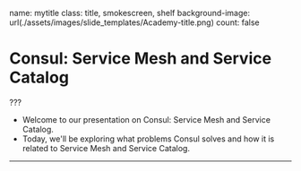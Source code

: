 name: mytitle
class: title, smokescreen, shelf
background-image: url(./assets/images/slide_templates/Academy-title.png)
count: false

# Consul: Service Mesh and Service Catalog

???

<!-- Presenter notes -->
- Welcome to our presentation on Consul: Service Mesh and Service Catalog.
- Today, we'll be exploring what problems Consul solves and how it is related to Service Mesh and Service Catalog.

---
